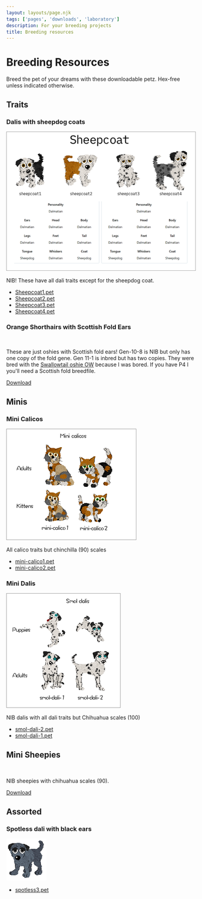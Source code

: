 ```yaml
---
layout: layouts/page.njk
tags: ['pages', 'downloads', 'laboratory']
description: For your breeding projects
title: Breeding resources
---
```

# Breeding Resources
Breed the pet of your dreams with these downloadable petz. Hex-free unless indicated otherwise.

## Traits

### Dalis with sheepdog coats
![Sheepcoat](/public/images/sheepcoat.png)

NIB! These have all dali traits except for the sheepdog coat.

- [Sheepcoat1.pet](/public/downloads/sheepcoat1.pet)
- [Sheepcoat2.pet](/public/downloads/sheepcoat2.pet)
- [Sheepcoat3.pet](/public/downloads/sheepcoat3.pet)
- [Sheepcoat4.pet](/public/downloads/sheepcoat4.pet)

### Orange Shorthairs with Scottish Fold Ears

<img srcset="/public/images/ears.png 2x">

These are just oshies with Scottish fold ears! Gen-10-8 is NIB but only has one copy of the fold gene. Gen 11-1 is inbred but has two copies. They were bred with the [Swallowtail oshie OW](https://silverfish-swallowtail.weebly.com/download.html) because I was bored. If you have P4 I you'll need a Scottish fold breedfile.


[Download](/public/downloads/DL-scottish.zip)

## Minis
### Mini Calicos

![mini calicos](/public/images/mini-calicos.png)

All calico traits but chinchilla (90) scales

- [mini-calico1.pet](/public/downloads/mini-calico1.pet)
- [mini-calico2.pet](/public/downloads/mini-calico2.pet)


### Mini Dalis

![mini dalis](/public/images/smol.png)

NIB dalis with all dali traits but Chihuahua scales (100)

- [smol-dali-2.pet](/public/downloads/smol-dali-2.pet)
- [smol-dali-1.pet](/public/downloads/smol-dali-1.pet)

## Mini Sheepies
<img srcset="/public/images/minisheep.png 2x">

NIB sheepies with chihuahua scales (90).

[Download](/public/downloads/mini-sheepies.zip)

## Assorted

### Spotless dali with black ears
![](/public/images/spotless3.png)

- [spotless3.pet](/public/downloads/spotless3.pet)
